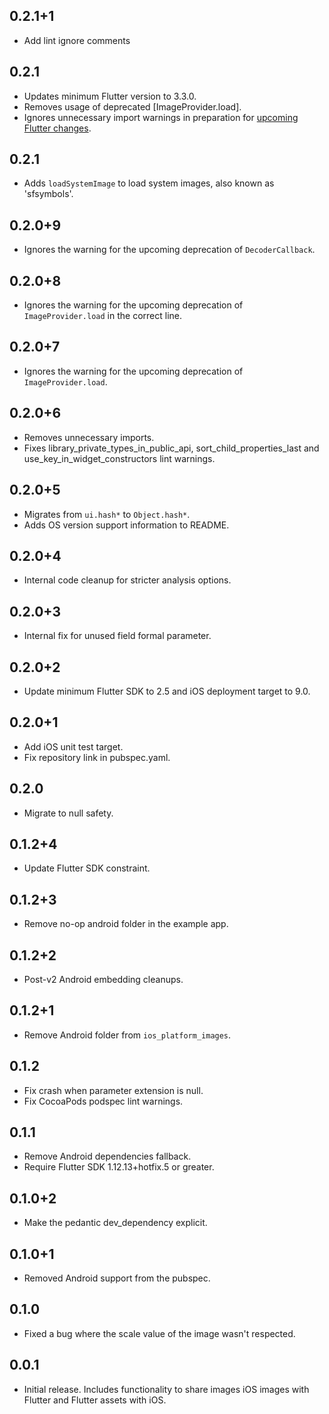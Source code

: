 ## 0.2.1+1

* Add lint ignore comments

## 0.2.1

* Updates minimum Flutter version to 3.3.0.
* Removes usage of deprecated [ImageProvider.load].
* Ignores unnecessary import warnings in preparation for [upcoming Flutter changes](https://github.com/flutter/flutter/pull/106316).

## 0.2.1

* Adds `loadSystemImage` to load system images, also known as 'sfsymbols'.

## 0.2.0+9

* Ignores the warning for the upcoming deprecation of `DecoderCallback`.

## 0.2.0+8

* Ignores the warning for the upcoming deprecation of `ImageProvider.load` in the correct line.

## 0.2.0+7

* Ignores the warning for the upcoming deprecation of `ImageProvider.load`.

## 0.2.0+6

* Removes unnecessary imports.
* Fixes library_private_types_in_public_api, sort_child_properties_last and use_key_in_widget_constructors
  lint warnings.

## 0.2.0+5

* Migrates from `ui.hash*` to `Object.hash*`.
* Adds OS version support information to README.

## 0.2.0+4

* Internal code cleanup for stricter analysis options.

## 0.2.0+3

* Internal fix for unused field formal parameter.

## 0.2.0+2

* Update minimum Flutter SDK to 2.5 and iOS deployment target to 9.0.

## 0.2.0+1

* Add iOS unit test target.
* Fix repository link in pubspec.yaml.

## 0.2.0

* Migrate to null safety.

## 0.1.2+4

* Update Flutter SDK constraint.

## 0.1.2+3

* Remove no-op android folder in the example app.

## 0.1.2+2

* Post-v2 Android embedding cleanups.

## 0.1.2+1

* Remove Android folder from `ios_platform_images`.

## 0.1.2

* Fix crash when parameter extension is null.
* Fix CocoaPods podspec lint warnings.

## 0.1.1

* Remove Android dependencies fallback.
* Require Flutter SDK 1.12.13+hotfix.5 or greater.

## 0.1.0+2

* Make the pedantic dev_dependency explicit.

## 0.1.0+1

* Removed Android support from the pubspec.

## 0.1.0

* Fixed a bug where the scale value of the image wasn't respected.

## 0.0.1

* Initial release.  Includes functionality to share images iOS images with Flutter
and Flutter assets with iOS.
